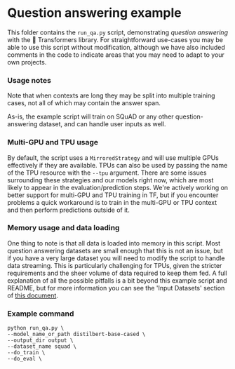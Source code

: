 <!---
Copyright 2021 The HuggingFace Team. All rights reserved.

Licensed under the Apache License, Version 2.0 (the "License");
you may not use this file except in compliance with the License.
You may obtain a copy of the License at

    http://www.apache.org/licenses/LICENSE-2.0

Unless required by applicable law or agreed to in writing, software
distributed under the License is distributed on an "AS IS" BASIS,
WITHOUT WARRANTIES OR CONDITIONS OF ANY KIND, either express or implied.
See the License for the specific language governing permissions and
limitations under the License.
-->

# Question answering example

This folder contains the `run_qa.py` script, demonstrating *question answering* with the 🤗 Transformers library.
For straightforward use-cases you may be able to use this script without modification, although we have also
included comments in the code to indicate areas that you may need to adapt to your own projects. 

### Usage notes
Note that when contexts are long they may be split into multiple training cases, not all of which may contain
the answer span. 

As-is, the example script will train on SQuAD or any other question-answering dataset, and can handle user
inputs as well.

### Multi-GPU and TPU usage

By default, the script uses a `MirroredStrategy` and will use multiple GPUs effectively if they are available. TPUs
can also be used by passing the name of the TPU resource with the `--tpu` argument. There are some issues surrounding
these strategies and our models right now, which are most likely to appear in the evaluation/prediction steps. We're
actively working on better support for multi-GPU and TPU training in TF, but if you encounter problems a quick 
workaround is to train in the multi-GPU or TPU context and then perform predictions outside of it.

### Memory usage and data loading

One thing to note is that all data is loaded into memory in this script. Most question answering datasets are small
enough that this is not an issue, but if you have a very large dataset you will need to modify the script to handle
data streaming. This is particularly challenging for TPUs, given the stricter requirements and the sheer volume of data
required to keep them fed. A full explanation of all the possible pitfalls is a bit beyond this example script and 
README, but for more information you can see the 'Input Datasets' section of 
[this document](https://www.tensorflow.org/guide/tpu).

### Example command
```
python run_qa.py \
--model_name_or_path distilbert-base-cased \
--output_dir output \
--dataset_name squad \
--do_train \
--do_eval \
```

